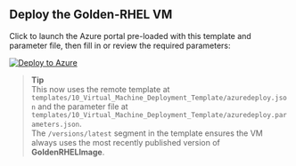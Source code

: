 ## Deploy the Golden-RHEL VM

Click to launch the Azure portal pre-loaded with this template and parameter file, then fill in or review the required parameters:

[![Deploy to Azure](https://aka.ms/deploytoazurebutton)](https://portal.azure.com/#create/Microsoft.Template/uri/https%3A%2F%2Fraw.githubusercontent.com%2Fcasa-de-vops%2Fazvmimagebuilder%2Frefs%2Fheads%2Fmain%2Ftemplates%2F10_Virtual_Machine_Deployment_Template%2Fazuredeploy.json?parameters-uri=https%3A%2F%2Fraw.githubusercontent.com%2Fcasa-de-vops%2Fazvmimagebuilder%2Frefs%2Fheads%2Fmain%2Ftemplates%2F10_Virtual_Machine_Deployment_Template%2Fazuredeploy.parameters.json)

> **Tip**  
> This now uses the remote template at `templates/10_Virtual_Machine_Deployment_Template/azuredeploy.json` and the parameter file at `templates/10_Virtual_Machine_Deployment_Template/azuredeploy.parameters.json`.  
> The `/versions/latest` segment in the template ensures the VM always uses the most recently published version of **GoldenRHELImage**.
